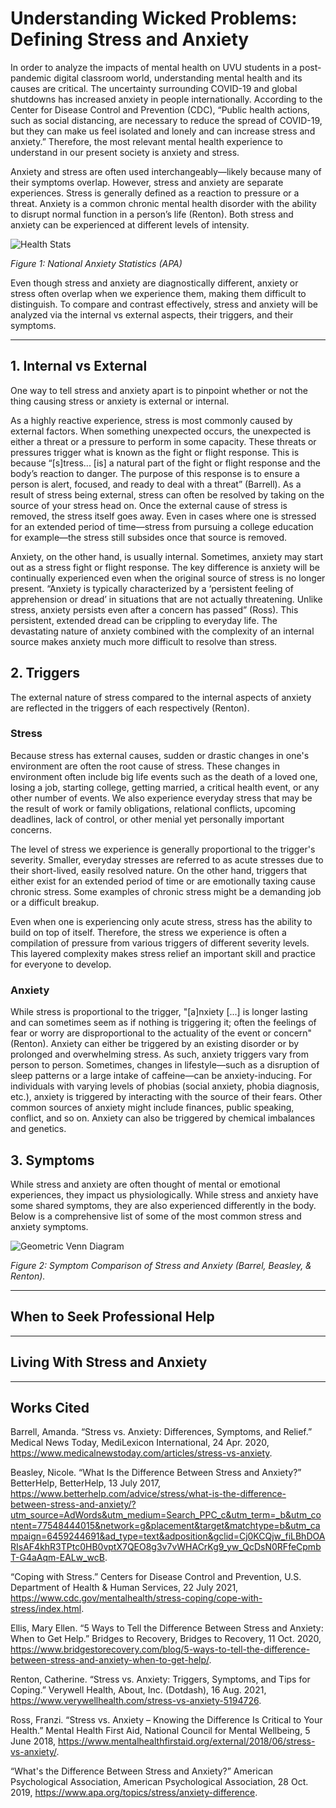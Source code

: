 # Understanding Wicked Problems: Defining Stress and Anxiety

In order to analyze the impacts of mental health on UVU students in a post-pandemic digital classroom world, understanding mental health and its causes are critical. The uncertainty surrounding COVID-19 and global shutdowns has increased anxiety in people internationally. According to the Center for Disease Control and Prevention (CDC), “Public health actions, such as social distancing, are necessary to reduce the spread of COVID-19, but they can make us feel isolated and lonely and can increase stress and anxiety.” Therefore, the most relevant mental health experience to understand in our present society is anxiety and stress. 

Anxiety and stress are often used interchangeably—likely because many of their symptoms overlap. However, stress and anxiety are separate experiences. Stress is generally defined as a reaction to pressure or a threat. Anxiety is a common chronic mental health disorder with the ability to disrupt normal function in a person’s life (Renton). Both stress and anxiety can be experienced at different levels of intensity. 

![Health Stats](https://user-images.githubusercontent.com/91089693/141663579-2fbcb273-8bf7-4012-a268-76f4cb8fd97b.jpg)

_Figure 1: National Anxiety Statistics (APA)_

Even though stress and anxiety are diagnostically different, anxiety or stress often overlap when we experience them, making them difficult to distinguish. To compare and contrast effectively, stress and anxiety will be analyzed via the internal vs external aspects, their triggers, and their symptoms. 

***

## 1. Internal vs External

One way to tell stress and anxiety apart is to pinpoint whether or not the thing causing stress or anxiety is external or internal. 

As a highly reactive experience, stress is most commonly caused by external factors. When something unexpected occurs, the unexpected is either a threat or a pressure to perform in some capacity. These threats or pressures trigger what is known as the fight or flight response. This is because “[s]tress... [is] a natural part of the fight or flight response and the body’s reaction to danger. The purpose of this response is to ensure a person is alert, focused, and ready to deal with a threat” (Barrell). As a result of stress being external, stress can often be resolved by taking on the source of your stress head on. Once the external cause of stress is removed, the stress itself goes away. Even in cases where one is stressed for an extended period of time—stress from pursuing a college education for example—the stress still subsides once that source is removed. 

Anxiety, on the other hand, is usually internal. Sometimes, anxiety may start out as a stress fight or flight response. The key difference is anxiety will be continually experienced even when the original source of stress is no longer present. “Anxiety is typically characterized by a ‘persistent feeling of apprehension or dread’ in situations that are not actually threatening. Unlike stress, anxiety persists even after a concern has passed” (Ross). This persistent, extended dread can be crippling to everyday life. The devastating nature of anxiety combined with the complexity of an internal source makes anxiety much more difficult to resolve than stress. 

## 2. Triggers

The external nature of stress compared to the internal aspects of anxiety are reflected in the triggers of each respectively (Renton). 

### Stress

Because stress has external causes, sudden or drastic changes in one's environment are often the root cause of stress. These changes in environment often include big life events such as the death of a loved one, losing a job, starting college, getting married, a critical health event, or any other number of events. We also experience everyday stress that may be the result of work or family obligations, relational conflicts, upcoming deadlines, lack of control, or other menial yet personally important concerns. 

The level of stress we experience is generally proportional to the trigger's severity. Smaller, everyday stresses are referred to as acute stresses due to their short-lived, easily resolved nature. On the other hand, triggers that either exist for an extended period of time or are emotionally taxing cause chronic stress. Some examples of chronic stress might be a demanding job or a difficult breakup.

Even when one is experiencing only acute stress, stress has the ability to build on top of itself. Therefore, the stress we experience is often a compilation of pressure from various triggers of different severity levels. This layered complexity makes stress relief an important skill and practice for everyone to develop. 

### Anxiety

While stress is proportional to the trigger, "[a]nxiety [...] is longer lasting and can sometimes seem as if nothing is triggering it; often the feelings of fear or worry are disproportional to the actuality of the event or concern" (Renton). Anxiety can either be triggered by an existing disorder or by prolonged and overwhelming stress. As such, anxiety triggers vary from person to person. Sometimes, changes in lifestyle—such as a disruption of sleep patterns or a large intake of caffeine—can be anxiety-inducing. For individuals with varying levels of phobias (social anxiety, phobia diagnosis, etc.), anxiety is triggered by interacting with the source of their fears. Other common sources of anxiety might include finances, public speaking, conflict, and so on. Anxiety can also be triggered by chemical imbalances and genetics.

## 3. Symptoms

While stress and anxiety are often thought of mental or emotional experiences, they impact us physiologically. While stress and anxiety have some shared symptoms, they are also experienced differently in the body. Below is a comprehensive list of some of the most common stress and anxiety symptoms. 

![Geometric Venn Diagram](https://user-images.githubusercontent.com/91089693/141664484-a13615a5-fc2e-4239-9d0c-ce7300f9717a.png)

_Figure 2: Symptom Comparison of Stress and Anxiety (Barrel, Beasley, & Renton)._

***

## When to Seek Professional Help



***

## Living With Stress and Anxiety



***

## Works Cited

Barrell, Amanda. “Stress vs. Anxiety: Differences, Symptoms, and Relief.” Medical News Today, MediLexicon International, 24 Apr. 2020, https://www.medicalnewstoday.com/articles/stress-vs-anxiety. 

Beasley, Nicole. “What Is the Difference Between Stress and Anxiety?” BetterHelp, BetterHelp, 13 July 2017, https://www.betterhelp.com/advice/stress/what-is-the-difference-between-stress-and-anxiety/?utm_source=AdWords&utm_medium=Search_PPC_c&utm_term=_b&utm_content=77548444015&network=g&placement&target&matchtype=b&utm_campaign=6459244691&ad_type=text&adposition&gclid=Cj0KCQjw_fiLBhDOARIsAF4khR3TPtc0HB0vptX7QEO8g3v7vWHACrKg9_yw_QcDsN0RFfeCpmbT-G4aAqm-EALw_wcB. 

“Coping with Stress.” Centers for Disease Control and Prevention, U.S. Department of Health & Human Services, 22 July 2021, https://www.cdc.gov/mentalhealth/stress-coping/cope-with-stress/index.html. 

Ellis, Mary Ellen. “5 Ways to Tell the Difference Between Stress and Anxiety: When to Get Help.” Bridges to Recovery, Bridges to Recovery, 11 Oct. 2020, https://www.bridgestorecovery.com/blog/5-ways-to-tell-the-difference-between-stress-and-anxiety-when-to-get-help/. 

Renton, Catherine. “Stress vs. Anxiety: Triggers, Symptoms, and Tips for Coping.” Verywell Health, About, Inc. (Dotdash), 16 Aug. 2021, https://www.verywellhealth.com/stress-vs-anxiety-5194726. 

Ross, Franzi. “Stress vs. Anxiety – Knowing the Difference Is Critical to Your Health.” Mental Health First Aid, National Council for Mental Wellbeing, 5 June 2018, https://www.mentalhealthfirstaid.org/external/2018/06/stress-vs-anxiety/. 

“What's the Difference Between Stress and Anxiety?” American Psychological Association, American Psychological Association, 28 Oct. 2019, https://www.apa.org/topics/stress/anxiety-difference. 

